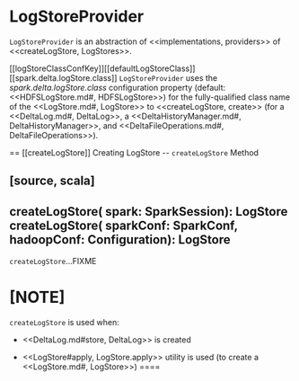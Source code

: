 # LogStoreProvider

`LogStoreProvider` is an abstraction of <<implementations, providers>> of <<createLogStore, LogStores>>.

[[logStoreClassConfKey]][[defaultLogStoreClass]][[spark.delta.logStore.class]]
`LogStoreProvider` uses the *spark.delta.logStore.class* configuration property (default: <<HDFSLogStore.md#, HDFSLogStore>>) for the fully-qualified class name of the <<LogStore.md#, LogStore>> to <<createLogStore, create>> (for a <<DeltaLog.md#, DeltaLog>>, a <<DeltaHistoryManager.md#, DeltaHistoryManager>>, and <<DeltaFileOperations.md#, DeltaFileOperations>>).

== [[createLogStore]] Creating LogStore -- `createLogStore` Method

[source, scala]
----
createLogStore(
  spark: SparkSession): LogStore
createLogStore(
  sparkConf: SparkConf,
  hadoopConf: Configuration): LogStore
----

`createLogStore`...FIXME

[NOTE]
====
`createLogStore` is used when:

* <<DeltaLog.md#store, DeltaLog>> is created

* <<LogStore#apply, LogStore.apply>> utility is used (to create a <<LogStore.md#, LogStore>>)
====

